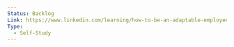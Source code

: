 ```yaml
---
Status: Backlog
Link: https://www.linkedin.com/learning/how-to-be-an-adaptable-employee-during-change-and-uncertainty/why-it-s-important-to-be-adaptable?u=2113185
Type:
  - Self-Study
---
```

